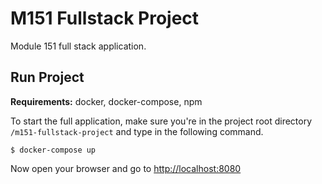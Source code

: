 # M151 Fullstack Project
Module 151 full stack application.

## Run Project
**Requirements:** docker, docker-compose, npm

To start the full application, make sure you're in the project root directory `/m151-fullstack-project` and type in the following command.
```
$ docker-compose up
```
Now open your browser and go to <http://localhost:8080>
